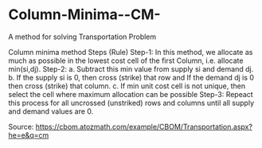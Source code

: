 # Column-Minima--CM-
 A method for solving Transportation Problem

Column minima method Steps (Rule)
Step-1:	In this method, we allocate as much as possible in the lowest cost cell of the first Column, i.e. allocate min(si,dj).
Step-2:	
a. Subtract this min value from supply si and demand dj.
b. If the supply si is 0, then cross (strike) that row and If the demand dj is 0 then cross (strike) that column.
c. If min unit cost cell is not unique, then select the cell where maximum allocation can be possible
Step-3:	Repeact this process for all uncrossed (unstriked) rows and columns until all supply and demand values are 0.

Source: https://cbom.atozmath.com/example/CBOM/Transportation.aspx?he=e&q=cm
